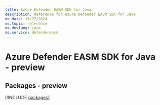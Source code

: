 ```yaml
---
title: Azure Defender EASM SDK for Java
description: Reference for Azure Defender EASM SDK for Java
ms.date: 11/27/2024
ms.topic: reference
ms.devlang: java
ms.service: defendereasm
---
```

# Azure Defender EASM SDK for Java - preview
## Packages - preview
[!INCLUDE [packages](defender-easm-index.md)]